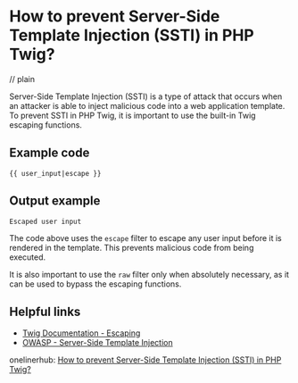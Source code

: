 # How to prevent Server-Side Template Injection (SSTI) in PHP Twig?
// plain

Server-Side Template Injection (SSTI) is a type of attack that occurs when an attacker is able to inject malicious code into a web application template. To prevent SSTI in PHP Twig, it is important to use the built-in Twig escaping functions.

## Example code

```
{{ user_input|escape }}
```

## Output example

```
Escaped user input
```

The code above uses the `escape` filter to escape any user input before it is rendered in the template. This prevents malicious code from being executed.

It is also important to use the `raw` filter only when absolutely necessary, as it can be used to bypass the escaping functions.

## Helpful links
- [Twig Documentation - Escaping](https://twig.symfony.com/doc/2.x/filters/escape.html)
- [OWASP - Server-Side Template Injection](https://owasp.org/www-community/attacks/Server_Side_Template_Injection)

onelinerhub: [How to prevent Server-Side Template Injection (SSTI) in PHP Twig?](https://onelinerhub.com/twig/how-to-prevent-server-side-template-injection--ssti--in-php-twig-)